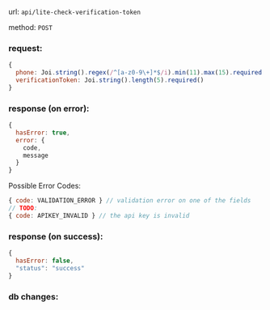 <!-- TODO: This API handles sending verification sms -->

url: `api/lite-check-verification-token`

method: `POST`

### request: 
```js
{
  phone: Joi.string().regex(/^[a-z0-9\+]*$/i).min(11).max(15).required(),
  verificationToken: Joi.string().length(5).required()
}
```

### response (on error):
```js
{
  hasError: true,
  error: {
    code,
    message
  }
}
```

Possible Error Codes:
```js
{ code: VALIDATION_ERROR } // validation error on one of the fields
// TODO:
{ code: APIKEY_INVALID } // the api key is invalid
```

### response (on success):
```js
{
  hasError: false,
  "status": "success"  
}
```

### db changes:
<!-- TODO: updates no collection in db. -->